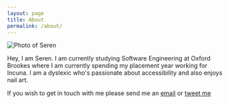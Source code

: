 ```yaml
---
layout: page
title: About
permalink: /about/
---
```


![Photo of Seren]({{site.baseurl}}/img/serenDavies.jpg)

Hey, I am Seren. I am currently studying Software Engineering at Oxford Brookes where I am currently spending my placement year working for Incuna. I am a dyslexic who's passionate about accessibility and also enjoys nail art.

If you wish to get in touch with me please send me an [email](mailto:hello@serendavies.me) or [tweet me](https://twitter.com/ninjanails)

